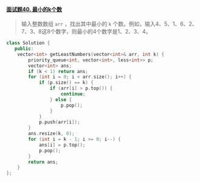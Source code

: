 #### [面试题40. 最小的k个数](https://leetcode-cn.com/problems/zui-xiao-de-kge-shu-lcof/)

> 输入整数数组 `arr` ，找出其中最小的 `k` 个数。例如，输入4、5、1、6、2、7、3、8这8个数字，则最小的4个数字是1、2、3、4。

```c++
class Solution {
   public:
    vector<int> getLeastNumbers(vector<int>& arr, int k) {
        priority_queue<int, vector<int>, less<int>> p;
        vector<int> ans;
        if (k < 1) return ans;
        for (int i = 0; i < arr.size(); i++) {
            if (p.size() == k) {
                if (arr[i] > p.top()) {
                    continue;
                } else {
                    p.pop();
                }
            }
            p.push(arr[i]);
        }
        ans.resize(k, 0);
        for (int i = k - 1; i >= 0; i--) {
            ans[i] = p.top();
            p.pop();
        }
        return ans;
    }
};
```

